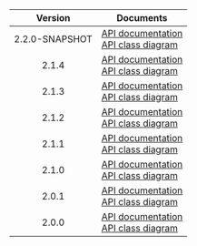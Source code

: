 | Version | Documents |
|:---:|---|
| 2.2.0-SNAPSHOT | [API documentation](2.2.0-SNAPSHOT)<br>[API class diagram](2.2.0-SNAPSHOT/api_class_diagram.svg) |
| 2.1.4 | [API documentation](2.1.4)<br>[API class diagram](2.1.4/api_class_diagram.svg) |
| 2.1.3 | [API documentation](2.1.3)<br>[API class diagram](2.1.3/api_class_diagram.svg) |
| 2.1.2 | [API documentation](2.1.2)<br>[API class diagram](2.1.2/api_class_diagram.svg) |
| 2.1.1 | [API documentation](2.1.1)<br>[API class diagram](2.1.1/api_class_diagram.svg) |
| 2.1.0 | [API documentation](2.1.0)<br>[API class diagram](2.1.0/api_class_diagram.svg) |
| 2.0.1 | [API documentation](2.0.1)<br>[API class diagram](2.0.1/api_class_diagram.svg) |
| 2.0.0 | [API documentation](2.0.0)<br>[API class diagram](2.0.0/api_class_diagram.svg) |
